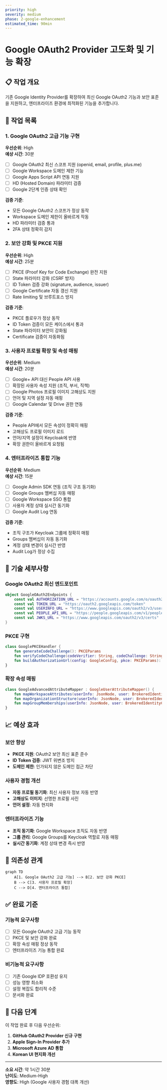 ```yaml
---
priority: high
severity: medium
phase: 2-google-enhancement
estimated_time: 90min
---
```


# Google OAuth2 Provider 고도화 및 기능 확장

## 📋 작업 개요

기존 Google Identity Provider를 확장하여 최신 Google OAuth2 기능과 보안 표준을 지원하고, 엔터프라이즈 환경에 최적화된 기능을 추가합니다.

## 🎯 작업 목록

### 1. Google OAuth2 고급 기능 구현
**우선순위**: High  
**예상 시간**: 30분

- [ ] Google OAuth2 최신 스코프 지원 (openid, email, profile, plus.me)
- [ ] Google Workspace 도메인 제한 기능
- [ ] Google Apps Script API 연동 지원
- [ ] HD (Hosted Domain) 파라미터 검증
- [ ] Google 2단계 인증 상태 확인

**검증 기준**:
- 모든 Google OAuth2 스코프가 정상 동작
- Workspace 도메인 제한이 올바르게 작동
- HD 파라미터 검증 통과
- 2FA 상태 정확히 감지

### 2. 보안 강화 및 PKCE 지원
**우선순위**: High  
**예상 시간**: 25분

- [ ] PKCE (Proof Key for Code Exchange) 완전 지원
- [ ] State 파라미터 강화 (CSRF 방지)
- [ ] ID Token 검증 강화 (signature, audience, issuer)
- [ ] Google Certificate 자동 갱신 지원
- [ ] Rate limiting 및 브루트포스 방지

**검증 기준**:
- PKCE 플로우가 정상 동작
- ID Token 검증이 모든 케이스에서 통과
- State 파라미터 보안이 강화됨
- Certificate 검증이 자동화됨

### 3. 사용자 프로필 확장 및 속성 매핑
**우선순위**: Medium  
**예상 시간**: 20분

- [ ] Google+ API 대신 People API 사용
- [ ] 확장된 사용자 속성 지원 (조직, 부서, 직책)
- [ ] Google Photos 프로필 이미지 고해상도 지원
- [ ] 언어 및 지역 설정 자동 매핑
- [ ] Google Calendar 및 Drive 권한 연동

**검증 기준**:
- People API에서 모든 속성이 정확히 매핑
- 고해상도 프로필 이미지 로드
- 언어/지역 설정이 Keycloak에 반영
- 확장 권한이 올바르게 요청됨

### 4. 엔터프라이즈 통합 기능
**우선순위**: Medium  
**예상 시간**: 15분

- [ ] Google Admin SDK 연동 (조직 구조 동기화)
- [ ] Google Groups 멤버십 자동 매핑
- [ ] Google Workspace SSO 통합
- [ ] 사용자 계정 상태 실시간 동기화
- [ ] Google Audit Log 연동

**검증 기준**:
- 조직 구조가 Keycloak 그룹에 정확히 매핑
- Groups 멤버십이 자동 동기화
- 계정 상태 변경이 실시간 반영
- Audit Log가 정상 수집

## 🔧 기술 세부사항

### Google OAuth2 최신 엔드포인트
```kotlin
object GoogleOAuth2Endpoints {
    const val AUTHORIZATION_URL = "https://accounts.google.com/o/oauth2/v2/auth"
    const val TOKEN_URL = "https://oauth2.googleapis.com/token"
    const val USERINFO_URL = "https://www.googleapis.com/oauth2/v3/userinfo"
    const val PEOPLE_API_URL = "https://people.googleapis.com/v1/people/me"
    const val JWKS_URL = "https://www.googleapis.com/oauth2/v3/certs"
}
```

### PKCE 구현
```kotlin
class GooglePKCEHandler {
    fun generateCodeChallenge(): PKCEParams
    fun verifyCodeChallenge(codeVerifier: String, codeChallenge: String): Boolean
    fun buildAuthorizationUrl(config: GoogleConfig, pkce: PKCEParams): String
}
```

### 확장 속성 매핑
```kotlin
class GoogleAdvancedAttributeMapper : GoogleUserAttributeMapper() {
    fun mapWorkspaceAttributes(userInfo: JsonNode, user: BrokeredIdentityContext)
    fun mapOrganizationStructure(userInfo: JsonNode, user: BrokeredIdentityContext)
    fun mapGroupMemberships(userInfo: JsonNode, user: BrokeredIdentityContext)
}
```

## 📈 예상 효과

### 보안 향상
- **PKCE 지원**: OAuth2 보안 최신 표준 준수
- **ID Token 검증**: JWT 위변조 방지
- **도메인 제한**: 인가되지 않은 도메인 접근 차단

### 사용자 경험 개선
- **자동 프로필 동기화**: 최신 사용자 정보 자동 반영
- **고해상도 이미지**: 선명한 프로필 사진
- **언어 설정**: 자동 현지화

### 엔터프라이즈 기능
- **조직 동기화**: Google Workspace 조직도 자동 반영
- **그룹 관리**: Google Groups를 Keycloak 역할로 자동 매핑
- **실시간 동기화**: 계정 상태 변경 즉시 반영

## 🔄 의존성 관계

```mermaid
graph TD
    A[1. Google OAuth2 고급 기능] --> B[2. 보안 강화 PKCE]
    B --> C[3. 사용자 프로필 확장]
    C --> D[4. 엔터프라이즈 통합]
```

## ✅ 완료 기준

### 기능적 요구사항
- [ ] 모든 Google OAuth2 고급 기능 동작
- [ ] PKCE 및 보안 강화 완료
- [ ] 확장 속성 매핑 정상 동작
- [ ] 엔터프라이즈 기능 통합 완료

### 비기능적 요구사항
- [ ] 기존 Google IDP 호환성 유지
- [ ] 성능 영향 최소화
- [ ] 설정 복잡도 합리적 수준
- [ ] 문서화 완료

## 🚀 다음 단계

이 작업 완료 후 다음 우선순위:
1. **GitHub OAuth2 Provider 신규 구현**
2. **Apple Sign-In Provider 추가**
3. **Microsoft Azure AD 통합**
4. **Korean UI 현지화 개선**

---

**소요 시간**: 약 1시간 30분  
**난이도**: Medium-High  
**영향도**: High (Google 사용자 경험 대폭 개선)